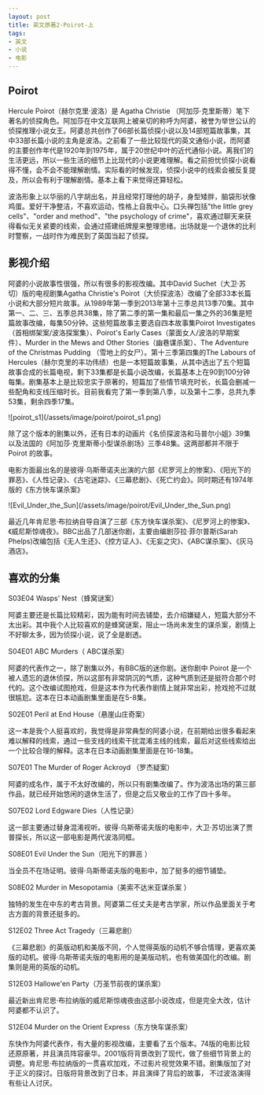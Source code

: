 ```yaml
---
layout: post
title: 英文原著2-Poirot-上
tags:
- 英文
- 小说
- 电影
---
```


<style>
article img {
    width: 400px;
    height: auto;
    float: left;
}
</style>

## Poirot

Hercule Poirot（赫尔克里·波洛）是 Agatha Christie （阿加莎·克里斯蒂）笔下著名的侦探角色。阿加莎在中文互联网上被亲切的称呼为阿婆，被誉为举世公认的侦探推理小说女王。阿婆总共创作了66部长篇侦探小说以及14部短篇故事集，其中33部长篇小说的主角是波洛。之前看了一些比较现代的英文通俗小说，而阿婆的主要创作年代是1920年到1975年，属于20世纪中叶的近代通俗小说。离我们的生活更远，所以一些生活的细节上比现代的小说更难理解。看之前担忧侦探小说看得不懂，会不会不能理解剧情。实际看的时候发现，侦探小说中的线索会被反复提及，所以会有利于理解剧情。基本上看下来觉得还算轻松。

波洛形象上以华丽的八字胡出名，并且经常打理他的胡子，身型矮胖，脑袋形状像鸡蛋。爱好干净整洁，不喜欢运动，性格上自我中心。口头禅包括"the little grey cells"、"order and method"、"the psychology of crime"，喜欢通过聊天来获得看似无关紧要的线索，会通过搭建纸牌屋来整理思绪。出场就是一个退休的比利时警察，一战时作为难民到了英国当起了侦探。

## 影视介绍

阿婆的小说故事性很强，所以有很多的影视改编。其中David Suchet（大卫·苏切）版的电视剧集Agatha Christie's Poirot（大侦探波洛）改编了全部33本长篇小说和大部分短片故事。从1989年第一季到2013年第十三季总共13季70集。其中第一、二、三、五季总共38集，除了第二季的第一集和最后一集之外的36集是短篇故事改编，每集50分钟。这些短篇故事主要选自四本故事集Poirot Investigates（首相绑架案/波洛探案集）、Poirot's Early Cases（蒙面女人/波洛的早期案件）、Murder in the Mews and Other Stories（幽巷谋杀案）、The Adventure of the Christmas Pudding （雪地上的女尸）。第十三季第四集的The Labours of Hercules（赫尔克里的丰功伟绩）也是一本短篇故事集，从其中选出了五个短篇故事合成的长篇电视，剩下33集都是长篇小说改编，长篇基本上在90到100分钟每集。剧集基本上是比较忠实于原著的，短篇加了些情节填充时长，长篇会删减一些配角和支线压缩时长。目前我看完了第一季到第八季，以及第十二季，总共九季53集，剩余四季17集。

<div style="clear:both" />
![poirot_s1](/assets/image/poirot/poirot_s1.png)
<div style="clear:both" />


除了这个版本的剧集以外，还有日本的动画片《名侦探波洛和马普尔小姐》39集以及法国的《阿加莎·克里斯蒂小型谋杀剧场》三季48集。这两部都并不限于 Poirot 的故事。

电影方面最出名的是彼得·乌斯蒂诺夫出演的六部《尼罗河上的惨案》、《阳光下的罪恶》、《人性记录》、《古宅迷踪》、《三幕悲剧》、《死亡约会》。同时期还有1974年版的《东方快车谋杀案》

<div style="clear:both" />
![Evil_Under_the_Sun](/assets/image/poirot/Evil_Under_the_Sun.png)
<div style="clear:both" />


最近几年肯尼思·布拉纳自导自演了三部《东方快车谋杀案》、《尼罗河上的惨案》、《威尼斯惊魂夜》。BBC出品了几部迷你剧，主要由编剧莎拉·菲尔普斯(Sarah Phelps)改编包括《无人生还》、《控方证人》、《无妄之灾》、《ABC谋杀案》、《灰马酒店》。

## 喜欢的分集

S03E04 Wasps' Nest（蜂窝谜案）

阿婆主要还是长篇比较精彩，因为能有时间去铺垫，去介绍嫌疑人，短篇大部分不太出彩。其中我个人比较喜欢的是蜂窝谜案，阻止一场尚未发生的谋杀案，剧情上不好聊太多，因为侦探小说，说了全是剧透。



S04E01 ABC Murders（ ABC谋杀案）

阿婆的代表作之一，除了剧集以外，有BBC版的迷你剧。迷你剧中 Poirot 是一个被人遗忘的退休侦探，所以这部有非常阴沉的气质，这种气质到还是挺符合那个时代的。这个改编试图抢戏，但是这本作为代表作剧情上就非常出彩，抢戏抢不过就很尴尬。这本在日本动画剧集里面是在5-8集。



S02E01 Peril at End House（悬崖山庄奇案）

这一本是我个人挺喜欢的，我觉得是非常典型的阿婆小说，在前期给出很多看起来难以解释的线索，通过一些支线的线索干扰混淆主线的线索，最后对这些线索给出一个比较合理的解释。这本在日本动画剧集里面是在16-18集。



S07E01 The Murder of Roger Ackroyd （罗杰疑案）

阿婆的成名作，属于不太好改编的，所以只有剧集改编了。作为波洛出场的第三部作品，就已经开始悠闲的退休生活了，但是之后又敬业的工作了四十多年。



S07E02 Lord Edgware Dies（人性记录）

这一部主要通过替身混淆视听。彼得·乌斯蒂诺夫版的电影中，大卫·苏切出演了贾普探长，所以这一部电影是两代波洛同框。



S08E01 Evil Under the Sun（阳光下的罪恶 ）

当全员不在场证明。彼得·乌斯蒂诺夫版的电影中，加了挺多的细节铺垫。



S08E02 Murder in Mesopotamia（美索不达米亚谋杀案 ）

独特的发生在中东的考古背景。阿婆第二任丈夫是考古学家，所以作品里面关于考古方面的背景还挺多的。



S12E02 Three Act Tragedy（三幕悲剧）

《三幕悲剧》的英版动机和美版不同，个人觉得英版的动机不够合情理，更喜欢美版的动机。彼得·乌斯蒂诺夫版的电影用的是美版动机，也有做美国化的改编。剧集则是用的英版的动机。



S12E03 Hallowe'en Party（万圣节前夜的谋杀案）

最近新出肯尼思·布拉纳版的威尼斯惊魂夜由这部小说改成，但是完全大改，估计阿婆都不认识了。



S12E04 Murder on the Orient Express（东方快车谋杀案）

东快作为阿婆代表作，有大量的影视改编，主要看了五个版本。74版的电影比较还原原著，并且演员阵容豪华。2001版将背景改到了现代，做了些细节背景上的调整。肯尼思·布拉纳版的一贯喜欢加戏，不过影片视觉效果不错。剧集版加了对于正义的探讨。日版将背景改到了日本，并且演绎了背后的故事， 不过波洛演得有些让人讨厌。

